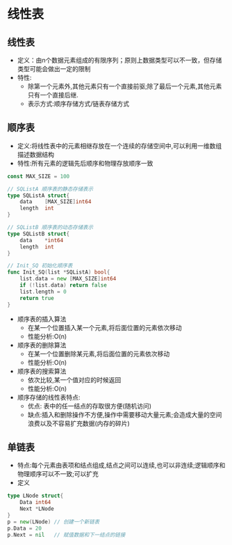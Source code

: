# 线性表

## 线性表
- 定义：由n个数据元素组成的有限序列；原则上数据类型可以不一致，但存储类型可能会做出一定的限制
- 特性:
    - 除第一个元素外,其他元素只有一个直接前驱;除了最后一个元素,其他元素只有一个直接后继.
    - 表示方式:顺序存储方式/链表存储方式

## 顺序表
- 定义:将线性表中的元素相继存放在一个连续的存储空间中,可以利用一维数组描述数据结构
- 特性:所有元素的逻辑先后顺序和物理存放顺序一致
```go
const MAX_SIZE = 100

// SQListA 顺序表的静态存储表示
type SQListA struct{
    data    [MAX_SIZE]int64
    length  int
}

// SQListB 顺序表的动态存储表示
type SQListB struct{
    data    *int64
    length  int
}

// Init_SQ 初始化顺序表
func Init_SQ(list *SQListA) bool{
    list.data = new [MAX_SIZE]int64
    if (!list.data) return false
    list.length = 0
    return true
}
```
- 顺序表的插入算法
    - 在某一个位置插入某一个元素,将后面位置的元素依次移动
    - 性能分析:O(n)
- 顺序表的删除算法
    - 在某一个位置删除某元素,将后面位置的元素依次移动
    - 性能分析:O(n)
- 顺序表的搜索算法
    - 依次比较,某一个值对应的时候返回
    - 性能分析:O(n)
- 顺序存储的线性表特点:
    - 优点: 表中的任一结点的存取很方便(随机访问)
    - 缺点:插入和删除操作不方便,操作中需要移动大量元素;会造成大量的空间浪费以及不容易扩充数据(内存的碎片)

## 单链表
- 特点:每个元素由表项和结点组成,结点之间可以连续,也可以非连续;逻辑顺序和物理顺序可以不一致;可以扩充
- 定义
```go
type LNode struct{
    Data int64
    Next *LNode
}
p = new(LNode) // 创建一个新链表
p.Data = 20
p.Next = nil   // 赋值数据和下一结点的链接
```

